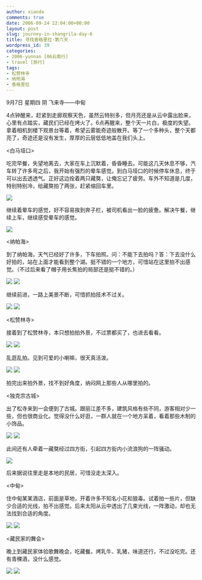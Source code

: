 ```yaml
---
author: xianda
comments: true
date: 2006-09-24 22:04:00+00:00
layout: post
slug: journey-in-shangrila-day-6
title: 寻找香格里拉·第六天
wordpress_id: 39
categories:
- 2006-yunnan [06云南行]
- travel [旅行]
tags:
- 松赞林寺
- 纳帕海
- 香格里拉
---
```


9月7日 星期四 阴 飞来寺——中甸

4点钟醒来，赶紧到走廊观察天色，虽然云特别多，但月亮还是从云中露出脸来，心里有点踏实，藏民们已经在烤火了。6点再醒来，整个天一片白，极度的失望。拿着相机到楼下观景台等着，希望云雾能奇迹般散开。等了一个多种头，整个天都亮了，奇迹还是没有发生，厚厚的云层低低地盖在我们头上。

<白马垭口>

吃完早餐，失望地离去，大家在车上沉默着，昏昏睡去。可能这几天休息不够，汽车转了许多弯之后，我开始有强烈的晕车感觉。到白马垭口的时候停车休息，终于可以出去透透气。正好这边拴着两只藏獒，让俺忘记了疲劳。车外不知道是几度，特别特别冷，给藏獒拍了两张，赶紧缩回车里。

![](http://tkfiles.storage.msn.com/x1pc_jqddVOWRmZwPWAHYlSh7svYt5BLc0HwJpjatv9_DTxG7Jf5xvsf4wiKVSN1vTuSfxaftM8RlR1TpOxtdu_wQNsfqy7uAFmMkwDqTwEt7YwXhwxIB6OFgeZu4BzGQUywUUuPJrk7qI)

继续着晕车的感觉，好不容易挨到奔子栏，被司机看出一脸的疲惫。解决午餐，继续上车，继续感受晕车的感觉。

![](http://tkfiles.storage.msn.com/x1pc_jqddVOWRmZwPWAHYlSh8DoCbSYyYFtuvmmW-AdapTZs-mKRorh8JPRFxATgoJ87mW_2bHK_eQ3eXv0-6J0c6IBoqRwCiuGhGHRJ0Hw6nMuoK2oRVuG5TR_kEtOaQ-q_4_ncfe84F8)

<纳帕海>

到了纳帕海，天气已经好了许多，下车拍照。问：不能下去拍吗？答：下去没什么好拍的，站在上面才能看到整个湖。挺不错的一个地方，可惜站在这里拍不出感觉。（不过后来看了帽子用长焦拍的局部还是挺不错的。）

<!-- more -->

![](http://tkfiles.storage.msn.com/x1pc_jqddVOWRmZwPWAHYlSh5TOPBKsLZBdX34n2WHLp2y9C2F--Ypz-QeByFDCHuf3-tPd1HnVUmMFe5xSd_ugDRnEwvewIJILltYxeWq64fgT9oDgxkzOka7ufRfenhkhOtWVsulljFs)
![](http://tkfiles.storage.msn.com/x1pc_jqddVOWRmZwPWAHYlSh0wc-fSk4_rKR9Y0UnWGdzgMblVKgojkRpRjsRUTQd2LHY0cjI6JFzrIdeuaf4SPg0DdjfvLKWaJ5mTNUS7n8Q_IOQdZuQjtuyxZmAttqG_TPWgEnoSjCv4)

继续前进，一路上美景不断，可惜抓拍技术不过关。

![](http://tkfiles.storage.msn.com/x1pc_jqddVOWRmZwPWAHYlSh7SHxfwKwMNwjPfq2YhRM0zA79Z9L4c7cMfXRaWtWMqTPSMUcD3e_fyf5URgNo5WYN6aHfGjFWf_Erf_kVQgg6basktLN1IUjufbAv2W1lnrczatL3S_v5Q)
![](http://tkfiles.storage.msn.com/x1pc_jqddVOWRmZwPWAHYlSh-emLAMoi5YbkOhx4OO0RxtZOcgsg8FyS1pRqV8Fqil9wqhy7ZRV7OsOkWjomSLMaKh7dqMLD7eNXduO_65aeuqfCWEqPhHkSnbeX-0_T0em1isQ9S9v8Sc)

<松赞林寺>

接着到了松赞林寺，本只想拍拍外景，不过票都买了，也进去看看。

![](http://tkfiles.storage.msn.com/x1pc_jqddVOWRmZwPWAHYlSh-c5Ln7An4l_toAo6I7Rq6jdFWbD70UxIgQnNhBfb_n8gvczNjUFI6STMleT3JCv1dawR5gXtq4JFUzCVBs38R9hWf6QQNmRgBgDN7yYZqwXeO9MT9oghYo)
![](http://tkfiles.storage.msn.com/x1pc_jqddVOWRmZwPWAHYlShw9z_go3qXYm-oTyu9j7-J5B3AN6JSmp0lh2XLvYo4qmxZAZNmWU-K8G8JuEwCq1t6ZcCQ-YTyzZ4FIJ0OE7VRhVHg5gYlKnu9QPRcTfiEMULWJ8RvKFzTQ)

乱逛乱拍。见到可爱的小喇嘛，很天真活泼。

![](http://tkfiles.storage.msn.com/x1pc_jqddVOWRmZwPWAHYlShxEIF7gYBkHkyO_EfvAkBmZXuBnsyLv1kXinlFOvKbSqGf2hegZqWjIqWZneXLVkNJC2EIYe9AKNhJZFEcwkV1fOKjhHwE0u-Rkqb7UPRd9f)
![](http://tkfiles.storage.msn.com/x1pc_jqddVOWRmZwPWAHYlSh-mnqGKdKebOBxTPc875vrd_7wyGJZpQLvc-2OZnag5Zc0Tm64YEJyYXKCuB1uZnAwb9lDURsKRdXC0z5V7UaTXmQAw9SO8hVNb0Sk1npLsx8IOPHL6s8aY)

拍完出来拍外景，找不到好角度，纳闷网上那些人从哪里拍的。

<独克宗古城>

出了松寺来到一会便到了古城。跟丽江差不多，建筑风格有些不同，游客相对少一些，但也很商业化。觉得没什么好逛，一群人就在一个地方呆着，看着那些木制的小饰品。

![](http://tkfiles.storage.msn.com/x1pc_jqddVOWRmZwPWAHYlSh716Uzo0TaozrIpU9Nhjxb5PevlWJ8OyEDUb117ZVHMIDBov0Y-l1IgpZ9YUZGEhEgTJUQ-hhSI648gMQQaHnmDxKHu8stjKCx9VGCub0NiqoT3Tua3Vt9I)
![](http://tkfiles.storage.msn.com/x1pc_jqddVOWRmZwPWAHYlSh4LMhmGJ5Hp4GUQ5VhFHpsZfAdYc6bwZJkkkc1ipmGNHxc4xvixdusrD32gRyp1i3OYy_tYp-Lra54XdGqdH-1Oum1HGU_hMWEbaNSW1Rdu0TYE6zgExbds)

此间还有人牵着一藏獒经过四方街，引起四方街内小流浪狗的一阵骚动。

![](http://tkfiles.storage.msn.com/x1pc_jqddVOWRmZwPWAHYlShzb8Xdo-rWFmZcy31i1AkctwuxO_OhI_C0XKdQZnMfsWFNVy-d3g2GJJSArZJCIjx--aWSOsWPLV2RSRQdsmAviKbo1We4n-tzSTHQjPSLntinNgqO3xPlY)

后来据说往里走是本地的民居，可惜没走太深入。

<中甸>

住中甸某某酒店，前面是草地，开着许多不知名小花和狼毒。试着拍一些片，但缺少合适的光线，拍不出感觉。后来太阳从云中透出了几束光线，一阵激动，却也无法找到合适的角度。

![](http://tkfiles.storage.msn.com/x1pc_jqddVOWRmZwPWAHYlShyZARAXrYZGaLdW8LpTrNEbY5LXTaSemjqLEkBAsFIvOMC054sNJGHCdTX8CD6Ca_FvtGUcnuOzWFRppK4E7vIWsSAlNp4Ew-o4b20exYYADsOUhkvixhgk)
![](http://tkfiles.storage.msn.com/x1pc_jqddVOWRmZwPWAHYlSh5J2Oe--To9UcVgRCzzWxjiHyPS7FOLRBhWXT--sYfTeuYhKoXl8j8_370yiIyJNNs8yUD6sYAJJz_inhJW6aMUPTPAYbKJdaJvAH4jAvgDkShzsacmrtJ4)

<藏民家的舞会>

晚上到藏民家体验歌舞晚会，吃藏餐。烤乳牛、乳猪，味道还行，不过没吃完。还有青稞酒，没什么感觉。

![](http://tkfiles.storage.msn.com/x1pc_jqddVOWRmZwPWAHYlSh5IWZxGEmXVU7bSZsvkV-yM8RTZAD6K9SGptrwgI1JEUkxuxXxD0iMqMSAv9b0C93FKwDTY_luk4StwH3iHLi4TthEdu7JCaewWTpjkYo551Mc-VDr_yyf0)
![](http://tkfiles.storage.msn.com/x1pc_jqddVOWRmZwPWAHYlSh6BmkrIxiiCAxAuEKqf3wYgcNin_7CQLcAjo7ciXa36ui80vlGwROOeq_cdiKo62dBSjGB3IB3PSpvgnPZOL54yzm6NKMDaZMn1f6hIH1cV7o0juF4FI-eo)

